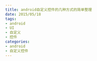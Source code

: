 ```yaml
---
title: android自定义控件的几种方式的简单整理
date: 2015/05/18
tags:
- android
- UI
- 自定义
- 控件
categories:
- android
- 自定义控件
---
```

